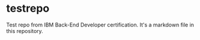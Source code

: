 # testrepo

Test repo from IBM Back-End Developer certification.
It's a markdown file in this repository.
